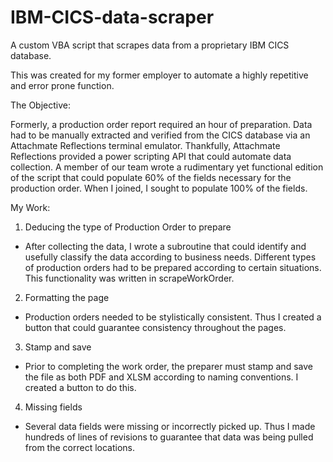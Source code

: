 # IBM-CICS-data-scraper

A custom VBA script that scrapes data from a proprietary IBM CICS database. 

This was created for my former employer to automate a highly repetitive and error prone function.

The Objective:

Formerly, a production order report required an hour of preparation. Data had to be manually extracted and verified from the CICS database via an Attachmate Reflections terminal emulator. 
Thankfully, Attachmate Reflections provided a power scripting API that could automate data collection.
A member of our team wrote a rudimentary yet functional edition of the script that could populate 60% of the fields necessary for the production order.
When I joined, I sought to populate 100% of the fields.

My Work:

1. Deducing the type of Production Order to prepare
- After collecting the data, I wrote a subroutine that could identify and usefully classify the data according to business needs. Different types of production orders had to be prepared according to certain situations. This functionality was written in scrapeWorkOrder.

2. Formatting the page
- Production orders needed to be stylistically consistent. Thus I created a button that could guarantee consistency throughout the pages.

3. Stamp and save
- Prior to completing the work order, the preparer must stamp and save the file as both PDF and XLSM according to naming conventions. I created a button to do this.

4. Missing fields
- Several data fields were missing or incorrectly picked up. Thus I made hundreds of lines of revisions to guarantee that data was being pulled from the correct locations.


